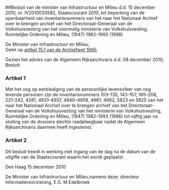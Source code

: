 <meta http-equiv='Content-Type' content='text/html; charset=utf-8' />

##Besluit van de minister van Infrastructuur en Milieu d.d. 15 december 2010, nr. IV2010033582, Staatscourant 2010, tot beperking van de openbaarheid van inventarisnummers van het naar het Nationaal Archief over te brengen archief van het Directoraat-Generaal van de Volkshuisvesting van het voormalig ministerie van Volkshuisvesting, Ruimtelijke Ordening en Milieu, (1947) 1982–1993 (1996)

De Minister van Infrastructuur en Milieu,  
Gelet op [artikel 15.1 van de Archiefwet 1995](../../../../../../../../../../wet/archiefwet/1995/BWBR0007376/README.md);

Gezien het advies van de Algemeen Rijksarchivaris d.d. 08 december 2010;
Besluit:    

### Artikel  1  

Met het oog op eerbiediging van de persoonlijke levenssfeer van nog levende personen zijn de inventarisnummers 103–135, 143–157, 165–206, 221–242, 4281, 4931–4937, 4940–4958, 4961, 4962, 5823 en 5825 van het naar het Nationaal Archief over te brengen archief van het Directoraat-Generaal van de Volkshuisvesting van het ministerie van Volkshuisvesting, Ruimtelijke Ordening en Milieu, (1947) 1982–1993 (1996) tot vijftig jaar na sluiting van de dossiers slechts raadpleegbaar nadat de Algemeen Rijksarchivaris daarmee heeft ingestemd.  

### Artikel  2  

Dit besluit treedt in werking met ingang van de dag na de datum van de uitgifte van de Staatscourant waarin het wordt geplaatst.  

Den Haag 
15 december 2010   

De 
Minister van Infrastructuur en Milieu,namens deze:
directeur Informatievoorziening,
E.G. M.Edelbroek   
